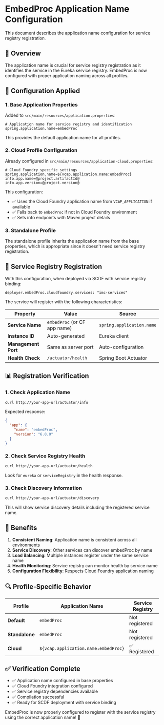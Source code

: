 # EmbedProc Application Name Configuration

This document describes the application name configuration for service registry registration.

## 🎯 **Overview**

The application name is crucial for service registry registration as it identifies the service in the Eureka service registry. EmbedProc is now configured with proper application naming across all profiles.

## 🔧 **Configuration Applied**

### 1. **Base Application Properties**

Added to `src/main/resources/application.properties`:
```properties
# Application name for service registry and identification
spring.application.name=embedProc
```

This provides the default application name for all profiles.

### 2. **Cloud Profile Configuration**

Already configured in `src/main/resources/application-cloud.properties`:
```properties
# Cloud Foundry specific settings
spring.application.name=${vcap.application.name:embedProc}
info.app.name=@project.artifactId@
info.app.version=@project.version@
```

This configuration:
- ✅ Uses the Cloud Foundry application name from `VCAP_APPLICATION` if available
- ✅ Falls back to `embedProc` if not in Cloud Foundry environment
- ✅ Sets info endpoints with Maven project details

### 3. **Standalone Profile**

The standalone profile inherits the application name from the base properties, which is appropriate since it doesn't need service registry registration.

## 🚀 **Service Registry Registration**

With this configuration, when deployed via SCDF with service registry binding:

```
deployer.embedProc.cloudfoundry.services: "imc-services"
```

The service will register with the following characteristics:

| Property | Value | Source |
|----------|-------|--------|
| **Service Name** | `embedProc` (or CF app name) | `spring.application.name` |
| **Instance ID** | Auto-generated | Eureka client |
| **Management Port** | Same as server port | Auto-configuration |
| **Health Check** | `/actuator/health` | Spring Boot Actuator |

## 📊 **Registration Verification**

### 1. **Check Application Name**
```bash
curl http://your-app-url/actuator/info
```

Expected response:
```json
{
  "app": {
    "name": "embedProc",
    "version": "6.0.0"
  }
}
```

### 2. **Check Service Registry Health**
```bash
curl http://your-app-url/actuator/health
```

Look for `eureka` or `serviceRegistry` in the health response.

### 3. **Check Discovery Information**
```bash
curl http://your-app-url/actuator/discovery
```

This will show service discovery details including the registered service name.

## 🎉 **Benefits**

1. **Consistent Naming**: Application name is consistent across all environments
2. **Service Discovery**: Other services can discover embedProc by name
3. **Load Balancing**: Multiple instances register under the same service name
4. **Health Monitoring**: Service registry can monitor health by service name
5. **Configuration Flexibility**: Respects Cloud Foundry application naming

## 🔍 **Profile-Specific Behavior**

| Profile | Application Name | Service Registry |
|---------|------------------|------------------|
| **Default** | `embedProc` | Not registered |
| **Standalone** | `embedProc` | Not registered |
| **Cloud** | `${vcap.application.name:embedProc}` | ✅ Registered |

## ✅ **Verification Complete**

- ✅ Application name configured in base properties
- ✅ Cloud Foundry integration configured
- ✅ Service registry dependencies available
- ✅ Compilation successful
- ✅ Ready for SCDF deployment with service binding

EmbedProc is now properly configured to register with the service registry using the correct application name! 🎯
